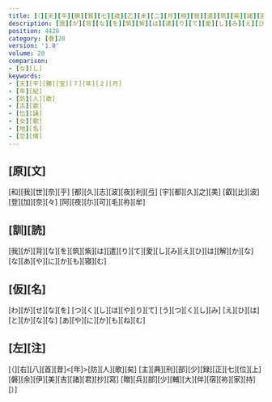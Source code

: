 ```yaml
---
title: [（][天][平][勝][寳][七][歳][乙][未][二][月][相][替][遣][筑][紫][諸][國][防][人][等][歌][）]
description: [我][が][背][な][を][筑][紫][は][遣][り][て][愛][し][み][え][ひ][は][解][か][な][な][あ][や][に][か][も][寝][む]
position: 4428
category: [巻]20
version: '1.0'
volume: 20
comparison:
- [な][し]
keywords:
- [天][平][勝][宝][７][年][２][月]
- [年][紀]
- [防][人][歌]
- [古][歌]
- [伝][誦]
- [女][歌]
- [地][名]
- [恋][情]
---
```


## [原][文]

[和][我][世][奈][乎] [都][久][志][波][夜][利][弖] [宇][都][久][之][美] [叡][比][波][登][加][奈][々] [阿][夜][尓][可][毛][祢][牟]

## [訓][読]

[我][が][背][な][を][筑][紫][は][遣][り][て][愛][し][み][え][ひ][は][解][か][な][な][あ][や][に][か][も][寝][む]

## [仮][名]

[わ][が][せ][な][を] [つ][く][し][は][や][り][て] [う][つ][く][し][み] [え][ひ][は][と][か][な][な] [あ][や][に][か][も][ね][む]

## [左][注]

[（][右][八][首][昔]<[年]>[防][人][歌][矣] [主][典][刑][部][少][録][正][七][位][上][磐][余][伊][美][吉][諸][君][抄][寫] [贈][兵][部][少][輔][大][伴][宿][祢][家][持][）]
